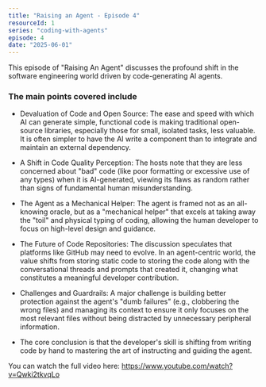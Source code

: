 ```yaml
---
title: "Raising an Agent - Episode 4"
resourceId: 1
series: "coding-with-agents"
episode: 4
date: "2025-06-01"
---
```


This episode of "Raising An Agent" discusses the profound shift in the software engineering world driven by code-generating AI agents.

### The main points covered include

- Devaluation of Code and Open Source: The ease and speed with which AI can generate simple, functional code is making traditional open-source libraries, especially those for small, isolated tasks, less valuable. It is often simpler to have the AI write a component than to integrate and maintain an external dependency.

- A Shift in Code Quality Perception: The hosts note that they are less concerned about "bad" code (like poor formatting or excessive use of any types) when it is AI-generated, viewing its flaws as random rather than signs of fundamental human misunderstanding.

- The Agent as a Mechanical Helper: The agent is framed not as an all-knowing oracle, but as a "mechanical helper" that excels at taking away the "toil" and physical typing of coding, allowing the human developer to focus on high-level design and guidance.

- The Future of Code Repositories: The discussion speculates that platforms like GitHub may need to evolve. In an agent-centric world, the value shifts from storing static code to storing the code along with the conversational threads and prompts that created it, changing what constitutes a meaningful developer contribution.

- Challenges and Guardrails: A major challenge is building better protection against the agent's "dumb failures" (e.g., clobbering the wrong files) and managing its context to ensure it only focuses on the most relevant files without being distracted by unnecessary peripheral information.

- The core conclusion is that the developer's skill is shifting from writing code by hand to mastering the art of instructing and guiding the agent.

You can watch the full video here: <https://www.youtube.com/watch?v=Qwki2tkvqLo>
